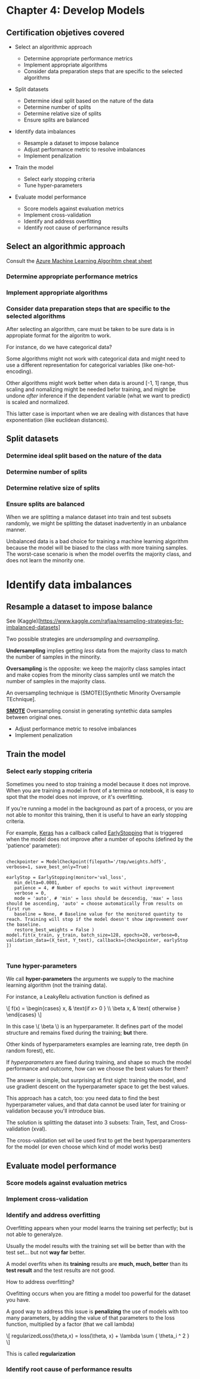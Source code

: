 # Chapter 4: Develop Models

## Certification objetives covered

- Select an algorithmic approach
  - Determine appropriate performance metrics
  - Implement appropriate algorithms
  - Consider data preparation steps that are specific to the selected algorithms

- Split datasets
   - Determine ideal split based on the nature of the data
   - Determine number of splits
   - Determine relative size of splits
   - Ensure splits are balanced

- Identify data imbalances
   - Resample a dataset to impose balance
   - Adjust performance metric to resolve imbalances
   - Implement penalization
   
- Train the model
   - Select early stopping criteria
   - Tune hyper-parameters

- Evaluate model performance
   - Score models against evaluation metrics
   - Implement cross-validation
   - Identify and address overfitting
   - Identify root cause of performance results

## Select an algorithmic approach

Consult the [Azure Machine Learning Algorihtm cheat sheet](https://docs.microsoft.com/en-us/azure/machine-learning/studio/algorithm-cheat-sheet )    

### Determine appropriate performance metrics

### Implement appropriate algorithms

### Consider data preparation steps that are specific to the selected algorithms

After selecting an algorithm, care must be taken to be sure data is in appropiate format for the algoritm to work.

For instance, do we have categorical data?

Some algorithms might not work with categorical data and might need to use a different representation for categorical variables (like one-hot-encoding).

Other algorithms might work better when data is around [-1, 1] range, thus scaling and nomalizing might be needed befor training, and might be undone *after* inference if the dependent variable (what we want to predict) is scaled and normalized.

This latter case is important when we are dealing with distances that have exponentiation (like euclidean distances).


## Split datasets
### Determine ideal split based on the nature of the data
### Determine number of splits
### Determine relative size of splits

### Ensure splits are balanced

When we are splitting a malance dataset into train and test subsets randomly, we might be splitting the dataset inadvertently in an unbalance manner.

Unbalanced data is a bad choice for training a machine learning algorithm because the model will be biased to the class with more training samples. The worst-case scenario is when the model overfits the majority class, and does not learn the minority one.

# Identify data imbalances

## Resample a dataset to impose balance
   See (Kaggle)[https://www.kaggle.com/rafjaa/resampling-strategies-for-imbalanced-datasets]

Two possible strategies are *undersampling* and *oversampling*.

**Undersampling** implies getting _less_ data from the majority class to match the number of samples in the minority.

**Oversampling** is the opposite: we keep the majority class samples intact and make copies from the minority class samples until we match the number of samples in the majority class.

An oversampling technique is (SMOTE)[Synthetic Minority Oversample TEchnique].

**[SMOTE](https://imbalanced-learn.readthedocs.io/en/stable/over_sampling.html#smote-adasyn)** Oversampling consist in generating syntethic data samples between original ones.   

   - Adjust performance metric to resolve imbalances 
   - Implement penalization


## Train the model

###  Select early stopping criteria

Sometimes you need to stop training a model because it does not improve.
When you are training a model in front of a termina or notebook, it is easy to spot that the model does not improve, or it's overfitting.

If you're running a model in the background as part of a process, or you are not able to monitor this training, then it is useful to have an early stopping criteria.

For example, [Keras](https://keras.io) has a callback called [EarlyStopping]() that is triggered when the model does not improve after a number of epochs (defined by the 'patience' parameter):

```{python}

checkpointer = ModelCheckpoint(filepath='/tmp/weights.hdf5', verbose=1, save_best_only=True)

earlyStop = EarlyStopping(monitor='val_loss',
   min_delta=0.0001, 
   patience = 4, # Number of epochs to wait without improvement
   verbose = 0, 
   mode = 'auto', # 'min' = loss should be descendig, 'max' = loss should be ascending, 'auto' = choose automatically from results on first run
   baseline = None, # Baseline value for the monitored quantity to reach. Training will stop if the model doesn't show improvement over the baseline.
   restore_best_weights = False )
model.fit(x_train, y_train, batch_size=128, epochs=20, verbose=0, validation_data=(X_test, Y_test), callbacks=[checkpointer, earlyStop ])


```

### Tune hyper-parameters

We call **hyper-parameters** the arguments we supply to the machine learning algorithm (not the training data).

For instance, a LeakyRelu activation function is defined as 

\\[ f(x) = 
   \begin{cases} 
   x,          & \text{if $x$> 0 } \\\\
   \beta x, & \text{ otherwise } 
   \end{cases}
\\]

In this case \\( \beta \\) is an hyperparameter. It defines part of the model structure and remains fixed during the training; **but** there.

Other kinds of hyperparameters examples are learning rate, tree depth (in random forest), etc.

If *hyperparameters* are fixed during training, and shape so much the model performance and outcome, how can we choose the best values for them?

The answer is simple, but surprising at first sight: training the model, and use gradient descent on the hyperparameter space to get the best values.

This approach has a catch, too: you need data to find the best hyperparameter values, and that data cannot be used later for training or validation because you'll introduce bias.

The solution is splitting the dataset into 3 subsets: Train, Test, and Cross-validation (xval).

The cross-validation set wil be used first to get the best hyperparamenters for the model (or even choose which kind of model works best) 

## Evaluate model performance

### Score models against evaluation metrics

### Implement cross-validation

### Identify and address overfitting

Overfitting appears when your model learns the training set perfectly; but is not able to generalyze.

Usually the model results with the training set will be better than with the test set... but not **way far** better.

A model overfits when its **training** results are **much, much, better** than its **test result** and the test results are not good.

How to address overfitting?

Ovefitting occurs when you are fitting a model too powerful for the dataset you have.

A good way to address this issue is **penalizing** the use of models with too many parameters, by adding the value of that parameters to the loss function, multiplied by a factor (that we call lambda)

\\[ regularizedLoss(\theta,x) = loss(\theta, x) + \lambda \sum { \theta_i ^ 2 } \\]

This is called **regularization**

### Identify root cause of performance results
